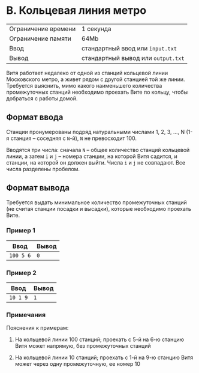 # B. Кольцевая линия метро

|                     |                                    |
| ------------------- | ---------------------------------- |
| Ограничение времени | 1 секунда                          |
| Ограничение памяти  | 64Mb                               |
| Ввод                | стандартный ввод или `input.txt`   |
| Вывод               | стандартный вывод или `output.txt` |

Витя работает недалеко от одной из станций кольцевой линии Московского метро, а живет рядом с другой станцией той же линии. Требуется выяснить, мимо какого наименьшего количества промежуточных станций необходимо проехать Вите по кольцу, чтобы добраться с работы домой.

## Формат ввода

Станции пронумерованы подряд натуральными числами 1, 2, 3, …, N (1-я станция – соседняя с `N`-й), `N` не превосходит 100.

Вводятся три числа: сначала `N` – общее количество станций кольцевой линии, а затем `i` и `j` – номера станции, на которой Витя садится, и станции, на которой он должен выйти. Числа `i` и `j` не совпадают. Все числа разделены пробелом.

## Формат вывода

Требуется выдать минимальное количество промежуточных станций (не считая станции посадки и высадки), которые необходимо проехать Вите.

### Пример 1

| Ввод      | Вывод |
| --------- | ----- |
| `100 5 6` | `0`   |

### Пример 2

| Ввод     | Вывод |
| -------- | ----- |
| `10 1 9` | `1`   |

### Примечания

Пояснения к примерам:

1. На кольцевой линии 100 станций; проехать с 5-й на 6-ю станцию Витя может напрямую, без промежуточных станций

2. На кольцевой линии 10 станций; проехать с 1-й на 9-ю станцию Витя может через одну промежуточную, ее номер 10
